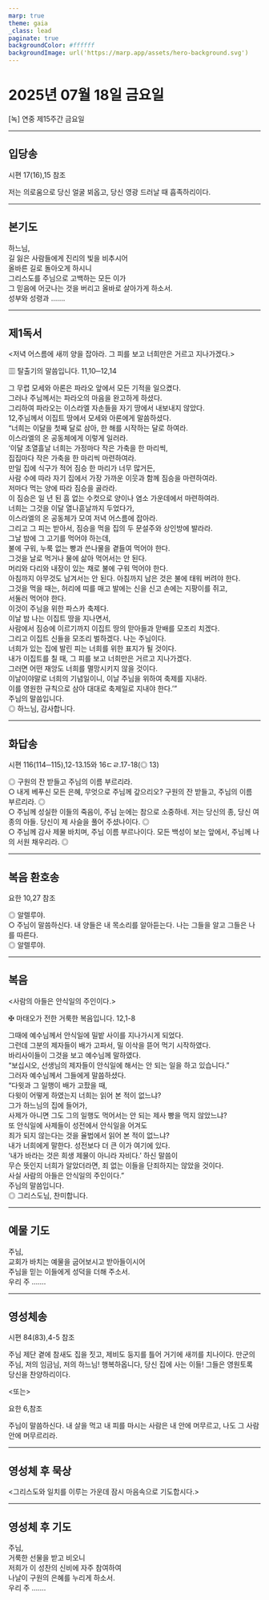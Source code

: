 ```yaml
---
marp: true
theme: gaia
_class: lead
paginate: true
backgroundColor: #ffffff
backgroundImage: url('https://marp.app/assets/hero-background.svg')
---
```


# 2025년 07월 18일 금요일

[녹] 연중 제15주간 금요일  




---

## 입당송

시편 17(16),15 참조

저는 의로움으로 당신 얼굴 뵈옵고, 당신 영광 드러날 때 흡족하리이다.  
  


---

## 본기도

하느님,  
길 잃은 사람들에게 진리의 빛을 비추시어  
올바른 길로 돌아오게 하시니  
그리스도를 주님으로 고백하는 모든 이가  
그 믿음에 어긋나는 것을 버리고 올바로 살아가게 하소서.  
성부와 성령과 …….  
  


---

## 제1독서

<저녁 어스름에 새끼 양을 잡아라. 그 피를 보고 너희만은 거르고 지나가겠다.>

▥ 탈출기의 말씀입니다. 11,10─12,14

그 무렵 모세와 아론은 파라오 앞에서 모든 기적을 일으켰다.  
그러나 주님께서는 파라오의 마음을 완고하게 하셨다.  
그리하여 파라오는 이스라엘 자손들을 자기 땅에서 내보내지 않았다.  
12,주님께서 이집트 땅에서 모세와 아론에게 말씀하셨다.  
“너희는 이달을 첫째 달로 삼아, 한 해를 시작하는 달로 하여라.  
이스라엘의 온 공동체에게 이렇게 일러라.  
‘이달 초열흘날 너희는 가정마다 작은 가축을 한 마리씩,  
집집마다 작은 가축을 한 마리씩 마련하여라.  
만일 집에 식구가 적어 짐승 한 마리가 너무 많거든,  
사람 수에 따라 자기 집에서 가장 가까운 이웃과 함께 짐승을 마련하여라.  
저마다 먹는 양에 따라 짐승을 골라라.  
이 짐승은 일 년 된 흠 없는 수컷으로 양이나 염소 가운데에서 마련하여라.  
너희는 그것을 이달 열나흗날까지 두었다가,  
이스라엘의 온 공동체가 모여 저녁 어스름에 잡아라.  
그리고 그 피는 받아서, 짐승을 먹을 집의 두 문설주와 상인방에 발라라.  
그날 밤에 그 고기를 먹어야 하는데,  
불에 구워, 누룩 없는 빵과 쓴나물을 곁들여 먹어야 한다.  
그것을 날로 먹거나 물에 삶아 먹어서는 안 된다.  
머리와 다리와 내장이 있는 채로 불에 구워 먹어야 한다.  
아침까지 아무것도 남겨서는 안 된다. 아침까지 남은 것은 불에 태워 버려야 한다.  
그것을 먹을 때는, 허리에 띠를 매고 발에는 신을 신고 손에는 지팡이를 쥐고,  
서둘러 먹어야 한다.  
이것이 주님을 위한 파스카 축제다.  
이날 밤 나는 이집트 땅을 지나면서,  
사람에서 짐승에 이르기까지 이집트 땅의 맏아들과 맏배를 모조리 치겠다.  
그리고 이집트 신들을 모조리 벌하겠다. 나는 주님이다.  
너희가 있는 집에 발린 피는 너희를 위한 표지가 될 것이다.  
내가 이집트를 칠 때, 그 피를 보고 너희만은 거르고 지나가겠다.  
그러면 어떤 재앙도 너희를 멸망시키지 않을 것이다.  
이날이야말로 너희의 기념일이니, 이날 주님을 위하여 축제를 지내라.  
이를 영원한 규칙으로 삼아 대대로 축제일로 지내야 한다.’”  
주님의 말씀입니다.  
◎ 하느님, 감사합니다.  
  


---

## 화답송

시편 116(114─115),12-13.15와 16ㄷㄹ.17-18(◎ 13)

◎ 구원의 잔 받들고 주님의 이름 부르리라.  
○ 내게 베푸신 모든 은혜, 무엇으로 주님께 갚으리오? 구원의 잔 받들고, 주님의 이름 부르리라. ◎  
○ 주님께 성실한 이들의 죽음이, 주님 눈에는 참으로 소중하네. 저는 당신의 종, 당신 여종의 아들. 당신이 제 사슬을 풀어 주셨나이다. ◎  
○ 주님께 감사 제물 바치며, 주님 이름 부르나이다. 모든 백성이 보는 앞에서, 주님께 나의 서원 채우리라. ◎  
  


---

## 복음 환호송

요한 10,27 참조

◎ 알렐루야.  
○ 주님이 말씀하신다. 내 양들은 내 목소리를 알아듣는다. 나는 그들을 알고 그들은 나를 따른다.  
◎ 알렐루야.  
  


---

## 복음

<사람의 아들은 안식일의 주인이다.>

✠ 마태오가 전한 거룩한 복음입니다. 12,1-8

그때에 예수님께서 안식일에 밀밭 사이를 지나가시게 되었다.  
그런데 그분의 제자들이 배가 고파서, 밀 이삭을 뜯어 먹기 시작하였다.  
바리사이들이 그것을 보고 예수님께 말하였다.  
“보십시오, 선생님의 제자들이 안식일에 해서는 안 되는 일을 하고 있습니다.”  
그러자 예수님께서 그들에게 말씀하셨다.  
“다윗과 그 일행이 배가 고팠을 때,  
다윗이 어떻게 하였는지 너희는 읽어 본 적이 없느냐?  
그가 하느님의 집에 들어가,  
사제가 아니면 그도 그의 일행도 먹어서는 안 되는 제사 빵을 먹지 않았느냐?  
또 안식일에 사제들이 성전에서 안식일을 어겨도  
죄가 되지 않는다는 것을 율법에서 읽어 본 적이 없느냐?  
내가 너희에게 말한다. 성전보다 더 큰 이가 여기에 있다.  
‘내가 바라는 것은 희생 제물이 아니라 자비다.’ 하신 말씀이  
무슨 뜻인지 너희가 알았더라면, 죄 없는 이들을 단죄하지는 않았을 것이다.  
사실 사람의 아들은 안식일의 주인이다.”  
주님의 말씀입니다.  
◎ 그리스도님, 찬미합니다.  
  


---

## 예물 기도

주님,  
교회가 바치는 예물을 굽어보시고 받아들이시어  
주님을 믿는 이들에게 성덕을 더해 주소서.  
우리 주 …….  
  


---

## 영성체송

시편 84(83),4-5 참조

주님 제단 곁에 참새도 집을 짓고, 제비도 둥지를 틀어 거기에 새끼를 치나이다. 만군의 주님, 저의 임금님, 저의 하느님! 행복하옵니다, 당신 집에 사는 이들! 그들은 영원토록 당신을 찬양하리이다.  
  
<또는>  
  
요한 6,참조  
  
주님이 말씀하신다. 내 살을 먹고 내 피를 마시는 사람은 내 안에 머무르고, 나도 그 사람 안에 머무르리라.  


---

## 영성체 후 묵상

<그리스도와 일치를 이루는 가운데 잠시 마음속으로 기도합시다.>  


---

## 영성체 후 기도

주님,  
거룩한 선물을 받고 비오니  
저희가 이 성찬의 신비에 자주 참여하여  
나날이 구원의 은혜를 누리게 하소서.  
우리 주 …….
